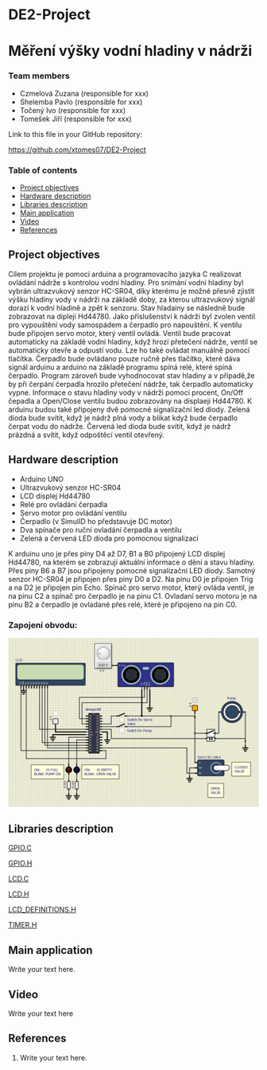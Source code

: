 # DE2-Project
# Měření výšky vodní hladiny v nádrži

### Team members

* Czmelová Zuzana (responsible for xxx)
* Shelemba Pavlo (responsible for xxx)
* Točený Ivo (responsible for xxx)
* Tomešek Jiří (responsible for xxx)

Link to this file in your GitHub repository:

https://github.com/xtomes07/DE2-Project

### Table of contents

* [Project objectives](#objectives)
* [Hardware description](#hardware)
* [Libraries description](#libs)
* [Main application](#main)
* [Video](#video)
* [References](#references)

<a name="objectives"></a>

## Project objectives

Cílem projektu je pomocí arduina a programovacího jazyka C realizovat ovládání nádrže s kontrolou vodní hladiny. Pro snímání vodní hladiny byl vybrán ultrazvukový senzor HC-SR04, díky kterému je možné přesně zjistit výšku hladiny vody v nádrži na základě doby, za kterou ultrazvukový signál dorazí k vodní hladině a zpět k senzoru. Stav hladainy se následně bude zobrazovat na dipleji Hd44780. Jako příslušenství k nádrži byl zvolen ventil pro vypouštění vody samospádem a čerpadlo pro napouštění. K ventilu bude připojen servo motor, který ventil ovládá. Ventil bude pracovat automaticky na základě vodní hladiny, když hrozí přetečení nádrže, ventil se automaticky otevře a odpustí vodu. Lze ho také ovládat manuálně pomocí tlačítka. Čerpadlo bude ovládano pouze ručně přes tlačítko, které dáva signál arduinu a arduino na základě programu spíná relé, které spíná čerpadlo. Program zároveň bude vyhodnocovat stav hladiny a v případě,že by při čerpání čerpadla hrozilo přetečení nádrže, tak čerpadlo automaticky vypne. Informace o stavu hladiny vody v nádrži pomocí procent, On/Off čepadla a Open/Close ventilu budou zobrazovány na displaeji Hd44780. K arduinu budou také připojeny dvě pomocné signalizační led diody. Zelená dioda bude svítit, když je nádrž plná vody a blikat když bude čerpadlo čerpat vodu do nádrže. Červená led dioda bude svítit, když je nádrž prázdná a svítit, když odpoštěcí ventil otevřený.

<a name="hardware"></a>

## Hardware description

- Arduino UNO
- Ultrazvukový senzor HC-SR04
- LCD displej Hd44780
- Relé pro ovládání čerpadla
- Servo motor pro ovládání ventilu
- Čerpadlo (v SimulID ho představuje DC motor)
- Dva spínače pro ruční ovladání čerpadla a ventilu
- Zelená a červená LED dioda pro pomocnou signalizaci

K arduinu uno je přes piny D4 až D7, B1 a B0 připojený LCD displej Hd44780, na kterém se zobrazují aktuální informace o dění a stavu hladiny. Přes piny B6 a B7 jsou připojeny pomocné signalizační LED diody. Samotný senzor HC-SR04 je připojen přes piny D0 a D2. Na pinu D0 je připojen Trig a na D2 je připojen pin Echo. Spínač pro servo motor, který ovláda ventil, je na pinu C2 a spínač pro čerpadlo je na pinu C1. Ovladaní servo motoru je na pinu B2 a čerpadlo je ovladané přes relé, které je připojeno na pin C0.
### Zapojení obvodu:
![zapojení obvodu simulace](Images/simulacezapojeni.PNG)

<a name="libs"></a>

## Libraries description

[GPIO.C](https://github.com/xtomes07/DE2-Project/blob/main/WaterTankController/WaterTankController/gpio.c)

[GPIO.H](https://github.com/xtomes07/DE2-Project/blob/main/WaterTankController/WaterTankController/gpio.h)

[LCD.C](https://github.com/xtomes07/DE2-Project/blob/main/WaterTankController/WaterTankController/lcd.c)

[LCD.H](https://github.com/xtomes07/DE2-Project/blob/main/WaterTankController/WaterTankController/lcd.h)

[LCD_DEFINITIONS.H](https://github.com/xtomes07/DE2-Project/blob/main/WaterTankController/WaterTankController/lcd_definitions.h)

[TIMER.H](https://github.com/xtomes07/DE2-Project/blob/main/WaterTankController/WaterTankController/timer.h)

<a name="main"></a>

## Main application

Write your text here.

<a name="video"></a>

## Video

Write your text here

<a name="references"></a>

## References

1. Write your text here.
